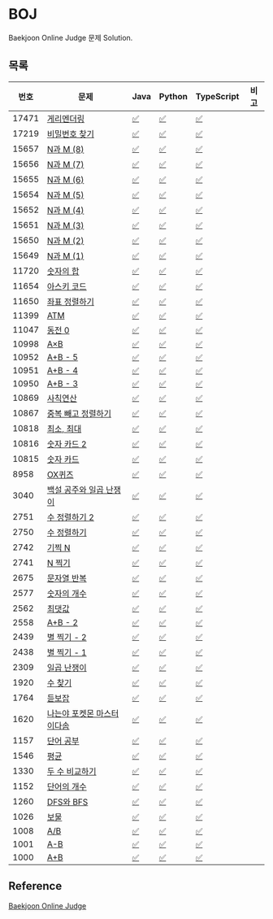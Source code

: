 # BOJ

Baekjoon Online Judge 문제 Solution. 

## 목록

|번호|문제|Java|Python|TypeScript|비고|
| ------ | ------ | ------ | ------ | ------ | ------ |
|17471|[게리멘더링](https://www.acmicpc.net/problem/17471) | [:white_check_mark:](algorithm/java/src/BOJ17471.java) | [:white_check_mark:](algorithm/python/BOJ17471.py) | [:white_check_mark:](algorithm/typescript/BOJ17471.ts)
|17219|[비밀번호 찾기](https://www.acmicpc.net/problem/17219) | [:white_check_mark:](algorithm/java/src/BOJ17219.java) | [:white_check_mark:](algorithm/python/BOJ17219.py) | [:white_check_mark:](algorithm/typescript/BOJ17219.ts)
|15657|[N과 M (8)](https://www.acmicpc.net/problem/15657) | [:white_check_mark:](algorithm/java/src/BOJ15657.java) | [:white_check_mark:](algorithm/python/BOJ15657.py) | [:white_check_mark:](algorithm/typescript/BOJ15657.ts)
|15656|[N과 M (7)](https://www.acmicpc.net/problem/15656) | [:white_check_mark:](algorithm/java/src/BOJ15656.java) | [:white_check_mark:](algorithm/python/BOJ15656.py) | [:white_check_mark:](algorithm/typescript/BOJ15656.ts)
|15655|[N과 M (6)](https://www.acmicpc.net/problem/15655) | [:white_check_mark:](algorithm/java/src/BOJ15655.java) | [:white_check_mark:](algorithm/python/BOJ15655.py) | [:white_check_mark:](algorithm/typescript/BOJ15655.ts)
|15654|[N과 M (5)](https://www.acmicpc.net/problem/15654) | [:white_check_mark:](algorithm/java/src/BOJ15654.java) | [:white_check_mark:](algorithm/python/BOJ15654.py) | [:white_check_mark:](algorithm/typescript/BOJ15654.ts)
|15652|[N과 M (4)](https://www.acmicpc.net/problem/15652) | [:white_check_mark:](algorithm/java/src/BOJ15652.java) | [:white_check_mark:](algorithm/python/BOJ15652.py) | [:white_check_mark:](algorithm/typescript/BOJ15652.ts)
|15651|[N과 M (3)](https://www.acmicpc.net/problem/15651) | [:white_check_mark:](algorithm/java/src/BOJ15651.java) | [:white_check_mark:](algorithm/python/BOJ15651.py) | [:white_check_mark:](algorithm/typescript/BOJ15651.ts)
|15650|[N과 M (2)](https://www.acmicpc.net/problem/15650) | [:white_check_mark:](algorithm/java/src/BOJ15650.java) | [:white_check_mark:](algorithm/python/BOJ15650.py) | [:white_check_mark:](algorithm/typescript/BOJ15650.ts)
|15649|[N과 M (1)](https://www.acmicpc.net/problem/15649) | [:white_check_mark:](algorithm/java/src/BOJ15649.java) | [:white_check_mark:](algorithm/python/BOJ15649.py) | [:white_check_mark:](algorithm/typescript/BOJ15649.ts)
|11720|[숫자의 합](https://www.acmicpc.net/problem/11720) | [:white_check_mark:](algorithm/java/src/BOJ11720.java) | [:white_check_mark:](algorithm/python/BOJ11720.py) | [:white_check_mark:](algorithm/typescript/BOJ11720.ts)
|11654|[아스키 코드](https://www.acmicpc.net/problem/11654) | [:white_check_mark:](algorithm/java/src/BOJ11654.java) | [:white_check_mark:](algorithm/python/BOJ11654.py) | [:white_check_mark:](algorithm/typescript/BOJ11654.ts)
|11650|[좌표 정렬하기](https://www.acmicpc.net/problem/11650) | [:white_check_mark:](algorithm/java/src/BOJ11650.java) | [:white_check_mark:](algorithm/python/BOJ11650.py) | [:white_check_mark:](algorithm/typescript/BOJ11650.ts)
|11399|[ATM](https://www.acmicpc.net/problem/11399) | [:white_check_mark:](algorithm/java/src/BOJ11399.java) | [:white_check_mark:](algorithm/python/BOJ11399.py) | [:white_check_mark:](algorithm/typescript/BOJ11399.ts)
|11047|[동전 0](https://www.acmicpc.net/problem/11047) | [:white_check_mark:](algorithm/java/src/BOJ11047.java) | [:white_check_mark:](algorithm/python/BOJ11047.py) | [:white_check_mark:](algorithm/typescript/BOJ11047.ts)
|10998|[A×B](https://www.acmicpc.net/problem/10998) | [:white_check_mark:](algorithm/java/src/BOJ10998.java) | [:white_check_mark:](algorithm/python/BOJ10998.py) | [:white_check_mark:](algorithm/typescript/BOJ10998.ts)
|10952|[A+B - 5](https://www.acmicpc.net/problem/10952) | [:white_check_mark:](algorithm/java/src/BOJ10952.java) | [:white_check_mark:](algorithm/python/BOJ10952.py) | [:white_check_mark:](algorithm/typescript/BOJ10952.ts)
|10951|[A+B - 4](https://www.acmicpc.net/problem/10951) | [:white_check_mark:](algorithm/java/src/BOJ10951.java) | [:white_check_mark:](algorithm/python/BOJ10951.py) | [:white_check_mark:](algorithm/typescript/BOJ10951.ts)
|10950|[A+B - 3](https://www.acmicpc.net/problem/10950) | [:white_check_mark:](algorithm/java/src/BOJ10950.java) | [:white_check_mark:](algorithm/python/BOJ10950.py) | [:white_check_mark:](algorithm/typescript/BOJ10950.ts)
|10869|[사칙연산](https://www.acmicpc.net/problem/10869) | [:white_check_mark:](algorithm/java/src/BOJ10869.java) | [:white_check_mark:](algorithm/python/BOJ10869.py) | [:white_check_mark:](algorithm/typescript/BOJ10869.ts)
|10867|[중복 빼고 정렬하기](https://www.acmicpc.net/problem/10867) | [:white_check_mark:](algorithm/java/src/BOJ10867.java) | [:white_check_mark:](algorithm/python/BOJ10867.py) | [:white_check_mark:](algorithm/typescript/BOJ10867.ts)
|10818|[최소, 최대](https://www.acmicpc.net/problem/10818) | [:white_check_mark:](algorithm/java/src/BOJ10818.java) | [:white_check_mark:](algorithm/python/BOJ10818.py) | [:white_check_mark:](algorithm/typescript/BOJ10818.ts)
|10816|[숫자 카드 2](https://www.acmicpc.net/problem/10816) | [:white_check_mark:](algorithm/java/src/BOJ10816.java) | [:white_check_mark:](algorithm/python/BOJ10816.py) | [:white_check_mark:](algorithm/typescript/BOJ10816.ts)
|10815|[숫자 카드](https://www.acmicpc.net/problem/10815) | [:white_check_mark:](algorithm/java/src/BOJ10815.java) | [:white_check_mark:](algorithm/python/BOJ10815.py) | [:white_check_mark:](algorithm/typescript/BOJ10815.ts)
|8958|[OX퀴즈](https://www.acmicpc.net/problem/8958) | [:white_check_mark:](algorithm/java/src/BOJ8958.java) | [:white_check_mark:](algorithm/python/BOJ8958.py) | [:white_check_mark:](algorithm/typescript/BOJ8958.ts)
|3040|[백설 공주와 일곱 난쟁이](https://www.acmicpc.net/problem/3040) | [:white_check_mark:](algorithm/java/src/BOJ3040.java) | [:white_check_mark:](algorithm/python/BOJ3040.py) | [:white_check_mark:](algorithm/typescript/BOJ3040.ts)
|2751|[수 정렬하기 2](https://www.acmicpc.net/problem/2751) | [:white_check_mark:](algorithm/java/src/BOJ2751.java) | [:white_check_mark:](algorithm/python/BOJ2751.py) | [:white_check_mark:](algorithm/typescript/BOJ2751.ts)
|2750|[수 정렬하기](https://www.acmicpc.net/problem/2750) | [:white_check_mark:](algorithm/java/src/BOJ2750.java) | [:white_check_mark:](algorithm/python/BOJ2750.py) | [:white_check_mark:](algorithm/typescript/BOJ2750.ts)
|2742|[기찍 N](https://www.acmicpc.net/problem/2742) | [:white_check_mark:](algorithm/java/src/BOJ2742.java) | [:white_check_mark:](algorithm/python/BOJ2742.py) | [:white_check_mark:](algorithm/typescript/BOJ2742.ts)
|2741|[N 찍기](https://www.acmicpc.net/problem/2741) | [:white_check_mark:](algorithm/java/src/BOJ2741.java) | [:white_check_mark:](algorithm/python/BOJ2741.py) | [:white_check_mark:](algorithm/typescript/BOJ2741.ts)
|2675|[문자열 반복](https://www.acmicpc.net/problem/2675) | [:white_check_mark:](algorithm/java/src/BOJ2675.java) | [:white_check_mark:](algorithm/python/BOJ2675.py) | [:white_check_mark:](algorithm/typescript/BOJ2675.ts)
|2577|[숫자의 개수](https://www.acmicpc.net/problem/2577) | [:white_check_mark:](algorithm/java/src/BOJ2577.java) | [:white_check_mark:](algorithm/python/BOJ2577.py) | [:white_check_mark:](algorithm/typescript/BOJ2577.ts)
|2562|[최댓값](https://www.acmicpc.net/problem/2562) | [:white_check_mark:](algorithm/java/src/BOJ2562.java) | [:white_check_mark:](algorithm/python/BOJ2562.py) | [:white_check_mark:](algorithm/typescript/BOJ2562.ts)
|2558|[A+B - 2](https://www.acmicpc.net/problem/2558) | [:white_check_mark:](algorithm/java/src/BOJ2558.java) | [:white_check_mark:](algorithm/python/BOJ2558.py) | [:white_check_mark:](algorithm/typescript/BOJ2558.ts)
|2439|[별 찍기 - 2](https://www.acmicpc.net/problem/2439) | [:white_check_mark:](algorithm/java/src/BOJ2439.java) | [:white_check_mark:](algorithm/python/BOJ2439.py) | [:white_check_mark:](algorithm/typescript/BOJ2439.ts)
|2438|[별 찍기 - 1](https://www.acmicpc.net/problem/2438) | [:white_check_mark:](algorithm/java/src/BOJ2438.java) | [:white_check_mark:](algorithm/python/BOJ2438.py) | [:white_check_mark:](algorithm/typescript/BOJ2438.ts)
|2309|[일곱 난쟁이](https://www.acmicpc.net/problem/2309) | [:white_check_mark:](algorithm/java/src/BOJ2309.java) | [:white_check_mark:](algorithm/python/BOJ2309.py) | [:white_check_mark:](algorithm/typescript/BOJ2309.ts)
|1920|[수 찾기](https://www.acmicpc.net/problem/1920) | [:white_check_mark:](algorithm/java/src/BOJ1920.java) | [:white_check_mark:](algorithm/python/BOJ1920.py) | [:white_check_mark:](algorithm/typescript/BOJ1920.ts)
|1764|[듣보잡](https://www.acmicpc.net/problem/1764) | [:white_check_mark:](algorithm/java/src/BOJ1764.java) | [:white_check_mark:](algorithm/python/BOJ1764.py) | [:white_check_mark:](algorithm/typescript/BOJ1764.ts)
|1620|[나는야 포켓몬 마스터 이다솜](https://www.acmicpc.net/problem/1620) | [:white_check_mark:](algorithm/java/src/BOJ1620.java) | [:white_check_mark:](algorithm/python/BOJ1620.py) | [:white_check_mark:](algorithm/typescript/BOJ1620.ts)
|1157|[단어 공부](https://www.acmicpc.net/problem/1157) | [:white_check_mark:](algorithm/java/src/BOJ1157.java) | [:white_check_mark:](algorithm/python/BOJ1157.py) | [:white_check_mark:](algorithm/typescript/BOJ1157.ts)
|1546|[평균](https://www.acmicpc.net/problem/1546) | [:white_check_mark:](algorithm/java/src/BOJ1546.java) | [:white_check_mark:](algorithm/python/BOJ1546.py) | [:white_check_mark:](algorithm/typescript/BOJ1546.ts)
|1330|[두 수 비교하기](https://www.acmicpc.net/problem/1330) | [:white_check_mark:](algorithm/java/src/BOJ1330.java) | [:white_check_mark:](algorithm/python/BOJ1330.py) | [:white_check_mark:](algorithm/typescript/BOJ1330.ts)
|1152|[단어의 개수](https://www.acmicpc.net/problem/1152) | [:white_check_mark:](algorithm/java/src/BOJ1152.java) | [:white_check_mark:](algorithm/python/BOJ1152.py) | [:white_check_mark:](algorithm/typescript/BOJ1152.ts)
|1260|[DFS와 BFS](https://www.acmicpc.net/problem/1260) | [:white_check_mark:](algorithm/java/src/BOJ1260.java) | [:white_check_mark:](algorithm/python/BOJ1260.py) | [:white_check_mark:](algorithm/typescript/BOJ1260.ts)
|1026|[보물](https://www.acmicpc.net/problem/1026) | [:white_check_mark:](algorithm/java/src/BOJ1026.java) | [:white_check_mark:](algorithm/python/BOJ1026.py) | [:white_check_mark:](algorithm/typescript/BOJ1026.ts)
|1008|[A/B](https://www.acmicpc.net/problem/1008) | [:white_check_mark:](algorithm/java/src/BOJ1008.java) | [:white_check_mark:](algorithm/python/BOJ1008.py) | [:white_check_mark:](algorithm/typescript/BOJ1008.ts)
|1001|[A-B](https://www.acmicpc.net/problem/1001) | [:white_check_mark:](algorithm/java/src/BOJ1001.java) | [:white_check_mark:](algorithm/python/BOJ1001.py) | [:white_check_mark:](algorithm/typescript/BOJ1001.ts)
|1000|[A+B](https://www.acmicpc.net/problem/1000) | [:white_check_mark:](algorithm/java/src/BOJ1000.java) | [:white_check_mark:](algorithm/python/BOJ1000.py) | [:white_check_mark:](algorithm/typescript/BOJ1000.ts)

## Reference

[Baekjoon Online Judge](https://www.acmicpc.net/)
